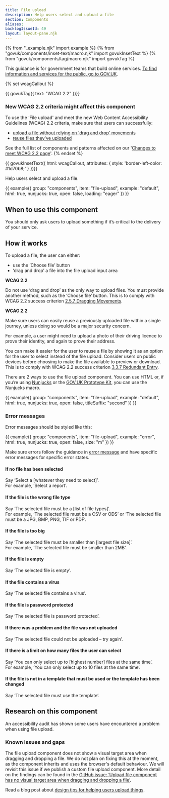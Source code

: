 ```yaml
---
title: File upload
description: Help users select and upload a file
section: Components
aliases:
backlogIssueId: 49
layout: layout-pane.njk
---
```


{% from "_example.njk" import example %}
{% from "govuk/components/inset-text/macro.njk" import govukInsetText %}
{% from "govuk/components/tag/macro.njk" import govukTag %}


This guidance is for government teams that build online services. [To find information and services for the public, go to GOV.UK](https://www.gov.uk/).

{% set wcagCallout %}
  <p class="govuk-!-margin-bottom-2">
    {{ govukTag({
      text: "WCAG 2.2"
    })}}
  </p>

  ### New WCAG 2.2 criteria might affect this component

  To use the ‘File upload' and meet the new Web Content Accessibility Guidelines (WCAG) 2.2 criteria, make sure that users can successfully:
  
  - [upload a file without relying on 'drag and drop' movements](/components/file-upload/#wcag-multi-method-drag-drop)
  - [reuse files they've uploaded](/components/file-upload/#wcag-use-previous-uploads)

  See the full list of components and patterns affected on our '[Changes to meet WCAG 2.2 page](/accessibility/WCAG-2.2/#components-affected-in-the-design-system)'.
{% endset %}

{{ govukInsetText({
  html: wcagCallout,
  attributes: {
    style: 'border-left-color: #1d70b8;'
  }
})}}

Help users select and upload a file.

{{ example({ group: "components", item: "file-upload", example: "default", html: true, nunjucks: true, open: false, loading: "eager" }) }}

## When to use this component

You should only ask users to upload something if it’s critical to the delivery of your&nbsp;service.

## How it works

To upload a file, the user can either:

- use the ‘Choose file’ button
- ‘drag and drop’ a file into the file upload input area

<div class="app-wcag-22" id="wcag-multi-method-drag-drop" role="note">
    <strong class="govuk-tag">WCAG 2.2</strong> 
    <p>Do not use ‘drag and drop’ as the only way to upload files. You must provide another method, such as the ‘Choose file’ button. This is to comply with WCAG 2.2 success criterion <a href="https://www.w3.org/WAI/WCAG22/Understanding/dragging-movements.html">2.5.7 Dragging Movements</a>.</p>
</div>

<div class="app-wcag-22" id="wcag-use-previous-uploads" role="note">
    <strong class="govuk-tag">WCAG 2.2</strong> 
    <p>Make sure users can easily reuse a previously uploaded file within a single journey, unless doing so would be a major security concern.</p>
    <p>For example, a user might need to upload a photo of their driving licence to prove their identity, and again to prove their address.</p>
    <p>You can make it easier for the user to reuse a file by showing it as an option for the user to select instead of the file upload. Consider users on public devices before choosing to make the file available to preview or download. This is to comply with WCAG 2.2 success criterion <a href="https://www.w3.org/WAI/WCAG22/Understanding/redundant-entry.html">3.3.7 Redundant Entry</a>.</p>
</div>

There are 2 ways to use the file upload component. You can use HTML or, if you’re using [Nunjucks](https://mozilla.github.io/nunjucks/) or the [GOV.UK Prototype Kit](https://prototype-kit.service.gov.uk), you can use the Nunjucks macro.

{{ example({ group: "components", item: "file-upload", example: "default", html: true, nunjucks: true, open: false, titleSuffix: "second" }) }}

### Error messages

Error messages should be styled like this:

{{ example({ group: "components", item: "file-upload", example: "error", html: true, nunjucks: true, open: false, size: "m" }) }}

Make sure errors follow the guidance in [error message](/components/error-message/) and have specific error messages for specific error states.

#### If no file has been selected

Say ‘Select a [whatever they need to select]’.<br>
For example, ‘Select a report’.

#### If the file is the wrong file type

Say ‘The selected file must be a [list of file types]’.<br>
For example, ‘The selected file must be a CSV or ODS’ or ‘The selected file must be a JPG, BMP, PNG, TIF or PDF’.

#### If the file is too big

Say ‘The selected file must be smaller than [largest file size]’.<br>
For example, ‘The selected file must be smaller than 2MB’.

#### If the file is empty

Say ‘The selected file is empty’.

#### If the file contains a virus

Say ‘The selected file contains a virus’.

#### If the file is password protected

Say ‘The selected file is password protected’.

#### If there was a problem and the file was not uploaded

Say ‘The selected file could not be uploaded – try again’.

#### If there is a limit on how many files the user can select

Say ‘You can only select up to [highest number] files at the same time’.<br>
For example, ‘You can only select up to 10 files at the same time’.

#### If the file is not in a template that must be used or the template has been changed

Say ‘The selected file must use the template’.

## Research on this component

An accessibility audit has shown some users have encountered a problem when using file upload.

### Known issues and gaps

The file upload component does not show a visual target area when dragging and dropping a file. We do not plan on fixing this at the moment, as the component inherits and uses the browser's default behaviour. We will revisit this issue if we publish a custom file upload component. More detail on the findings can be found in the [GitHub issue: ‘Upload file component has no visual target area when dragging and dropping a file’](https://github.com/alphagov/govuk-frontend/issues/3685).

Read a blog post about [design tips for helping users upload things](https://designnotes.blog.gov.uk/2017/02/14/some-design-tips-for-uploading-things/).
